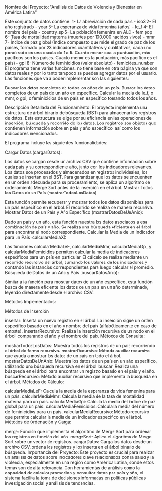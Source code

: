 Nombre del Proyecto: "Análisis de Datos de Violencia y Bienestar en América Latina"

Este conjunto de datos contiene:
1- La abreviación de cada país - iso3
2- El año registrado - year
3- La esperanza de vida femenina (años) - le_f
4- El nombre del país - country_sp
5- La población femenina en ALC - fem pop
6- Tasa de mortalidad materna (muertes por 100.000 nacidos
vivos) - mmr
7- Índice de paz global (Índice compuesto que mide el grado de
paz de los países, formado por 23 indicadores cuantitativos y
cualitativos, cada uno ponderado en una escala de 1 a 5.
Cuanto menor sea la puntuación, más pacíficos son los países.
Cuanto menor es la puntuación, más pacífico es el país) - gpi
8- Número de feminicidios (valor absoluto) - femicides_number
El programa tiene varias funciones, no tiene base en otra
página ya que son datos reales y por lo tanto tampoco se
pueden agregar datos por el usuario. Las funciones que va a
poder implementar son las siguientes:

Buscar los datos completos de todos los años de un país.
Buscar los datos completos de un país de un año en específico.
Calcular la media de le_f, o mmr, o gpi, o feminicidios de un país en específico tomando todos los años.

Descripción Detallada del Funcionamiento:
El proyecto implementa una estructura de árbol binario de búsqueda (BST) para almacenar los registros de datos. Esta estructura se elige por su eficiencia en las operaciones de inserción, búsqueda y recorrido de los datos. Los registros son objetos que contienen información sobre un país y año específico, así como los indicadores mencionados.

El programa incluye las siguientes funcionalidades:

Cargar Datos (cargarDatos):

Los datos se cargan desde un archivo CSV que contiene información sobre cada país y su correspondiente año, junto con los indicadores relevantes.
Los datos son procesados y almacenados en registros individuales, los cuales se insertan en el BST.
Para garantizar que los datos se encuentren en un orden adecuado para su procesamiento, se aplica un algoritmo de ordenamiento Merge Sort antes de la inserción en el árbol.
Mostrar Todos los Datos de un País (mostrarTodosLosDatos):

Esta función permite recuperar y mostrar todos los datos disponibles para un país específico en el árbol. El recorrido se realiza de manera recursiva.
Mostrar Datos de un País y Año Específico (mostrarDatosDeUnAnio):

Dado un país y un año, esta función muestra los datos asociados a esa combinación de país y año. Se realiza una búsqueda eficiente en el árbol para encontrar el nodo correspondiente.
Calcular la Media de un Indicador para un País (calcularMediaX):

Las funciones calcularMediaLeF, calcularMediaMmr, calcularMediaGpi, y calcularMediaFemicidios permiten calcular la media de indicadores específicos para un país en particular.
El cálculo se realiza mediante un recorrido recursivo del árbol, sumando los valores de los indicadores y contando las instancias correspondientes para luego calcular el promedio.
Búsqueda de Datos de un Año y País (buscarDatosAnio):

Similar a la función para mostrar datos de un año específico, esta función busca de manera eficiente los datos de un país en un año determinado, leyendo directamente desde el archivo CSV.

Métodos Implementados:

Métodos de Inserción:

insertar: Inserta un nuevo registro en el árbol. La inserción sigue un orden específico basado en el año y nombre del país (alfabéticamente en caso de empate).
insertarRecursivo: Realiza la inserción recursiva de un nodo en el árbol, comparando el año y el nombre del país.
Métodos de Consulta:

mostrarTodosLosDatos: Muestra todos los registros de un país recorriendo el árbol de forma recursiva.
mostrarRecursivo: Método auxiliar recursivo que ayuda a mostrar los datos de un país en todo el árbol.
mostrarDatosDeUnAnio: Muestra los datos de un país en un año específico, utilizando una búsqueda recursiva en el árbol.
buscar: Realiza una búsqueda en el árbol para encontrar un registro basado en el país y el año.
buscarRecursivo: Método auxiliar recursivo que implementa la búsqueda en el árbol.
Métodos de Cálculo:

calcularMediaLeF: Calcula la media de la esperanza de vida femenina para un país.
calcularMediaMmr: Calcula la media de la tasa de mortalidad materna para un país.
calcularMediaGpi: Calcula la media del índice de paz global para un país.
calcularMediaFemicidios: Calcula la media del número de feminicidios para un país.
calcularMediaRecursivo: Método recursivo que permite calcular la media de un indicador específico en el árbol.
Métodos de Ordenación y Carga:

merge: Función que implementa el algoritmo de Merge Sort para ordenar los registros en función del año.
mergeSort: Aplica el algoritmo de Merge Sort sobre un vector de registros.
cargarDatos: Carga los datos desde un archivo CSV, ordena los registros y los inserta en el árbol binario de búsqueda.
Importancia del Proyecto:
Este proyecto es crucial para realizar un análisis de datos sobre indicadores clave relacionados con la salud y la violencia, especialmente en una región como América Latina, donde estos temas son de alta relevancia. Con herramientas de análisis como la capacidad de calcular promedios y consultar datos por país y año, el sistema facilita la toma de decisiones informadas en políticas públicas, investigación social y análisis de tendencias.
